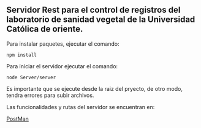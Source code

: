 ## Servidor Rest para el control de registros del laboratorio de sanidad vegetal de la Universidad Católica de oriente.

Para instalar paquetes, ejecutar el comando:

```npm install```


Para iniciar el servidor ejecutar el comando:

```node Server/server```


Es importante que se ejecute desde la raiz del pryecto, de otro modo, tendra errores para subir archivos.


Las funcionalidades y rutas del servidor se encuentran en:

[PostMan](https://documenter.getpostman.com/view/5902689/RzfmEmdH)



